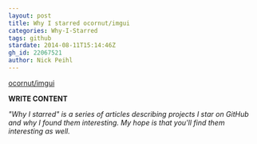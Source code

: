 ```yaml
---
layout: post
title: Why I starred ocornut/imgui
categories: Why-I-Starred
tags: github
stardate: 2014-08-11T15:14:46Z
gh_id: 22067521
author: Nick Peihl
---
```


[ocornut/imgui](https://github.com/ocornut/imgui)

**WRITE CONTENT**

*"Why I starred" is a series of articles describing projects I star on GitHub and why I found them interesting. My hope is that you'll find them interesting as well.*

